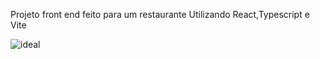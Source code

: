 Projeto front end feito para um restaurante 
Utilizando React,Typescript e Vite

![ideal](https://github.com/user-attachments/assets/af3147e5-db3e-4010-8376-46fb0f9bcbe2)
